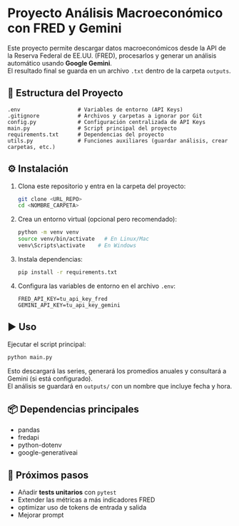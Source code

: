 # Proyecto Análisis Macroeconómico con FRED y Gemini

Este proyecto permite descargar datos macroeconómicos desde la API de la
Reserva Federal de EE.UU. (FRED), procesarlos y generar un análisis
automático usando **Google Gemini**.\
El resultado final se guarda en un archivo `.txt` dentro de la carpeta
`outputs`.

## 🚀 Estructura del Proyecto

    .env                  # Variables de entorno (API Keys)
    .gitignore            # Archivos y carpetas a ignorar por Git
    config.py             # Configuración centralizada de API Keys
    main.py               # Script principal del proyecto
    requirements.txt      # Dependencias del proyecto
    utils.py              # Funciones auxiliares (guardar análisis, crear carpetas, etc.)

## ⚙️ Instalación

1.  Clona este repositorio y entra en la carpeta del proyecto:

    ``` bash
    git clone <URL_REPO>
    cd <NOMBRE_CARPETA>
    ```

2.  Crea un entorno virtual (opcional pero recomendado):

    ``` bash
    python -m venv venv
    source venv/bin/activate   # En Linux/Mac
    venv\Scripts\activate    # En Windows
    ```

3.  Instala dependencias:

    ``` bash
    pip install -r requirements.txt
    ```

4.  Configura las variables de entorno en el archivo `.env`:

    ``` env
    FRED_API_KEY=tu_api_key_fred
    GEMINI_API_KEY=tu_api_key_gemini
    ```

## ▶️ Uso

Ejecutar el script principal:

``` bash
python main.py
```

Esto descargará las series, generará los promedios anuales y consultará
a Gemini (si está configurado).\
El análisis se guardará en `outputs/` con un nombre que incluye fecha y
hora.

## 📦 Dependencias principales

-   pandas
-   fredapi
-   python-dotenv
-   google-generativeai

## 🧪 Próximos pasos

-   Añadir **tests unitarios** con `pytest`
-   Extender las métricas a más indicadores FRED
-   optimizar uso de tokens de entrada y salida
-   Mejorar prompt

